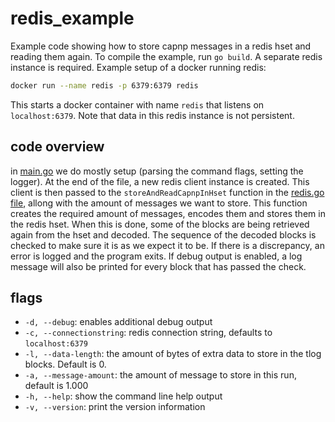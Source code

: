 # redis_example

Example code showing how to store capnp messages in a redis hset and reading them again.
To compile the example, run `go build`. A separate redis instance is required. Example setup
of a docker running redis:

```bash
docker run --name redis -p 6379:6379 redis
```
This starts a docker container with name `redis` that listens on `localhost:6379`.
Note that data in this redis instance is not persistent.

## code overview

in [main.go](main.go) we do mostly setup (parsing the command flags, setting the logger).
At the end of the file, a new redis client instance is created. This client is then
passed to the `storeAndReadCapnpInHset` function in the [redis.go file](redis.go),
allong with the amount of messages we want to store. This function creates the required
amount of messages, encodes them and stores them in the redis hset. When this is done,
some of the blocks are being retrieved again from the hset and decoded. The sequence
of the decoded blocks is checked to make sure it is as we expect it to be. If there is
a discrepancy, an error is logged and the program exits. If debug output is enabled,
a log message will also be printed for every block that has passed the check.

## flags

  - `-d, --debug`: enables additional debug output
  - `-c, --connectionstring`: redis connection string, defaults to `localhost:6379`
  - `-l, --data-length`: the amount of bytes of extra data to store in the tlog blocks.
  Default is 0.
  - `-a, --message-amount`: the amount of message to store in this run, default is 1.000
  - `-h, --help`: show the command line help output
  - `-v, --version`: print the version information
